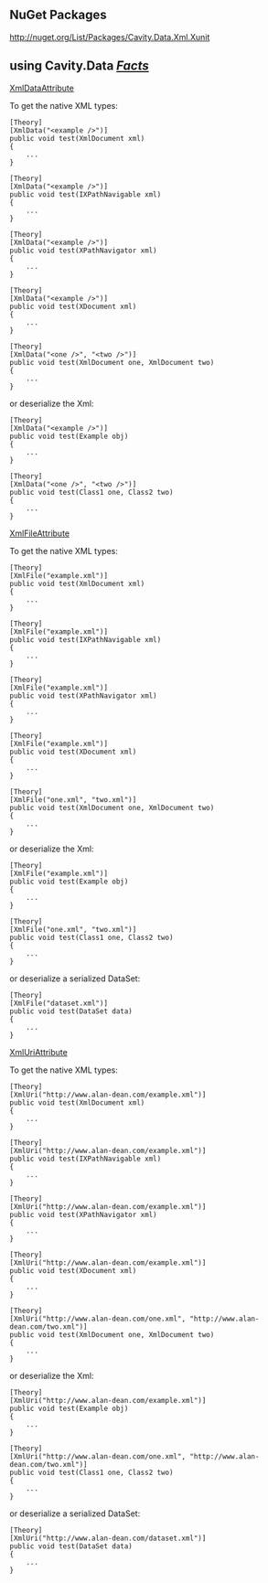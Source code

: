 ## NuGet Packages ##

http://nuget.org/List/Packages/Cavity.Data.Xml.Xunit

## using Cavity.Data _[Facts](http://code.google.com/p/cavity/source/browse/#svn%2Ftrunk%2Fsrc%2FCavity%20Data%20(XML)%2FClass%20Libraries%2FData.Xml.Xunit.Facts%2FData)_ ##

[XmlDataAttribute](http://code.google.com/p/cavity/source/browse/trunk/src/Cavity%20Data%20(XML)/Class%20Libraries/Data.Xml.Xunit/Data/XmlDataAttribute.cs)

To get the native XML types:

```
[Theory]
[XmlData("<example />")]
public void test(XmlDocument xml)
{
    ...
}
```

```
[Theory]
[XmlData("<example />")]
public void test(IXPathNavigable xml)
{
    ...
}
```

```
[Theory]
[XmlData("<example />")]
public void test(XPathNavigator xml)
{
    ...
}
```

```
[Theory]
[XmlData("<example />")]
public void test(XDocument xml)
{
    ...
}
```

```
[Theory]
[XmlData("<one />", "<two />")]
public void test(XmlDocument one, XmlDocument two)
{
    ...
}
```

or deserialize the Xml:

```
[Theory]
[XmlData("<example />")]
public void test(Example obj)
{
    ...
}
```

```
[Theory]
[XmlData("<one />", "<two />")]
public void test(Class1 one, Class2 two)
{
    ...
}
```

[XmlFileAttribute](http://code.google.com/p/cavity/source/browse/trunk/src/Cavity%20Data%20(Xml)/Class%20Libraries/Data.Xml.Xunit/Data/XmlFileAttribute.cs)

To get the native XML types:

```
[Theory]
[XmlFile("example.xml")]
public void test(XmlDocument xml)
{
    ...
}
```

```
[Theory]
[XmlFile("example.xml")]
public void test(IXPathNavigable xml)
{
    ...
}
```

```
[Theory]
[XmlFile("example.xml")]
public void test(XPathNavigator xml)
{
    ...
}
```

```
[Theory]
[XmlFile("example.xml")]
public void test(XDocument xml)
{
    ...
}
```

```
[Theory]
[XmlFile("one.xml", "two.xml")]
public void test(XmlDocument one, XmlDocument two)
{
    ...
}
```

or deserialize the Xml:

```
[Theory]
[XmlFile("example.xml")]
public void test(Example obj)
{
    ...
}
```

```
[Theory]
[XmlFile("one.xml", "two.xml")]
public void test(Class1 one, Class2 two)
{
    ...
}
```

or deserialize a serialized DataSet:

```
[Theory]
[XmlFile("dataset.xml")]
public void test(DataSet data)
{
    ...
}
```

[XmlUriAttribute](http://code.google.com/p/cavity/source/browse/trunk/src/Cavity%20Data%20(Xml)/Class%20Libraries/Data.Xml.Xunit/Data/XmlUriAttribute.cs)

To get the native XML types:

```
[Theory]
[XmlUri("http://www.alan-dean.com/example.xml")]
public void test(XmlDocument xml)
{
    ...
}
```

```
[Theory]
[XmlUri("http://www.alan-dean.com/example.xml")]
public void test(IXPathNavigable xml)
{
    ...
}
```

```
[Theory]
[XmlUri("http://www.alan-dean.com/example.xml")]
public void test(XPathNavigator xml)
{
    ...
}
```

```
[Theory]
[XmlUri("http://www.alan-dean.com/example.xml")]
public void test(XDocument xml)
{
    ...
}
```

```
[Theory]
[XmlUri("http://www.alan-dean.com/one.xml", "http://www.alan-dean.com/two.xml")]
public void test(XmlDocument one, XmlDocument two)
{
    ...
}
```

or deserialize the Xml:

```
[Theory]
[XmlUri("http://www.alan-dean.com/example.xml")]
public void test(Example obj)
{
    ...
}
```

```
[Theory]
[XmlUri("http://www.alan-dean.com/one.xml", "http://www.alan-dean.com/two.xml")]
public void test(Class1 one, Class2 two)
{
    ...
}
```

or deserialize a serialized DataSet:

```
[Theory]
[XmlUri("http://www.alan-dean.com/dataset.xml")]
public void test(DataSet data)
{
    ...
}
```